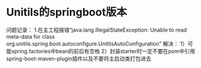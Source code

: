 # Unitils的springboot版本

问题记录：
1.在主工程报错“java.lang.IllegalStateException: Unable to read meta-data for class org.unitils.spring.boot.autoconfigure.UnitilsAutoConfiguration”
解决：
1）可能spring.factories中bean的前后有空格
2）封装starter时一定不要在pom中引用spring-boot-maven-plugin插件以及不要将主启动类打包进去